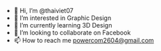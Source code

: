 - 👋 Hi, I’m @thaiviet07
- 👀 I’m interested in Graphic Design
- 🌱 I’m currently learning 3D Design
- 💞️ I’m looking to collaborate on Facebook
- 📫 How to reach me powercom2604@gmail.com

<!---
thaiviet07/thaiviet07 is a ✨ special ✨ repository because its `README.md` (this file) appears on your GitHub profile.
You can click the Preview link to take a look at your changes.
--->
